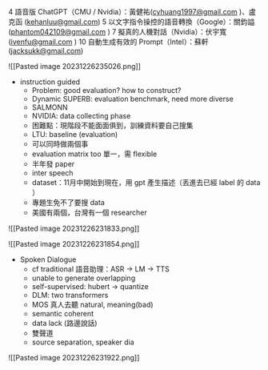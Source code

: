 4 語音版 ChatGPT（CMU / Nvidia）：黃健祐(cyhuang1997@gmail.com )、盧克函 (kehanluu@gmail.com)
5 以文字指令操控的語音轉換（Google）：關鈞謚 (phantom042109@gmail.com )
7 擬真的人機對話（Nvidia）：伏宇寬 (ivenfu@gmail.com )
10 自動生成有效的 Prompt（Intel）：蘇軒 (jacksukk@gmail.com)

![[Pasted image 20231226235026.png]]

* instruction guided
	* Problem: good evaluation? how to construct?
	* Dynamic SUPERB: evaluation benchmark, need more diverse 
	* SALMONN
	* NVIDIA: data collecting phase
	* 困難點：現階段不能面面俱到，訓練資料要自己搜集
	* LTU: baseline (evaluation)
	* 可以同時做兩個事
	* evaluation matrix too 單一，需 flexible
	* 半年發 paper
	* inter speech
	* dataset：11月中開始到現在，用 gpt 產生描述（丟進去已經 label 的 data ）
	* 專題生免不了要搜 data
	* 美國有兩個，台灣有一個 researcher

![[Pasted image 20231226231833.png]]

![[Pasted image 20231226231854.png]]

* Spoken Dialogue
	* cf traditional 語音助理：ASR -> LM -> TTS
	* unable to generate overlapping 
	* self-supervised: hubert -> quantize
	* DLM: two transformers
	* MOS 真人去聽 natural, meaning(bad)
	* semantic coherent
	* data lack (路邊說話)
	* 雙聲道
	* source separation, speaker dia

![[Pasted image 20231226231922.png]]
